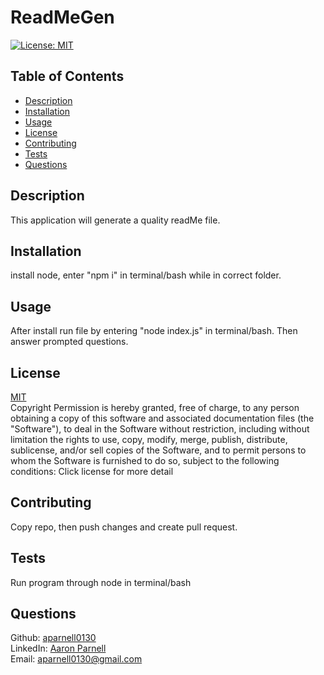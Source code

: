 # ReadMeGen

  [![License: MIT](https://img.shields.io/badge/License-MIT-yellow.svg)](https://opensource.org/licenses/MIT)
  ## Table of Contents
  - [Description](#Description)
  - [Installation](#Installation)
  - [Usage](#Usage)
  - [License](#License)
  - [Contributing](#Contributing)
  - [Tests](#Tests)
  - [Questions](#Questions)

  ## Description
   This application will generate a quality readMe file.

  ## Installation
  install node, enter "npm i" in terminal/bash while in correct folder.

  ## Usage
  After install run file by entering "node index.js" in terminal/bash. Then answer prompted questions.

  ## License
  [MIT](https://opensource.org/licenses/mit)  
  Copyright <YEAR> <COPYRIGHT HOLDER> Permission is hereby granted, free of charge, to any person obtaining a copy of this software and associated documentation files (the "Software"), to deal in the Software without restriction, including without limitation the rights to use, copy, modify, merge, publish, distribute, sublicense, and/or sell copies of the Software, and to permit persons to whom the Software is furnished to do so, subject to the following conditions: Click license for more detail

  ## Contributing
  Copy repo, then push changes and create pull request. 

  ## Tests
  Run program through node in terminal/bash

  ## Questions
  Github: [aparnell0130](https://github.com/aparnell0130)  
  LinkedIn: [Aaron Parnell](https://www.linkedin.com/in/aaron-parnell-1ab4661b3/)  
  Email: aparnell0130@gmail.com
